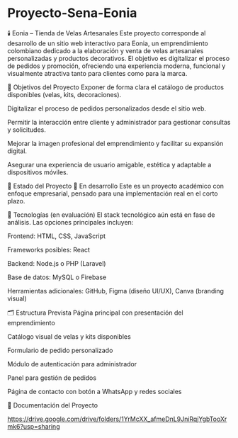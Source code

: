 # Proyecto-Sena-Eonia
🕯️ Eonia – Tienda de Velas Artesanales
Este proyecto corresponde al desarrollo de un sitio web interactivo para Eonia, un emprendimiento colombiano dedicado a la elaboración y venta de velas artesanales personalizadas y productos decorativos. El objetivo es digitalizar el proceso de pedidos y promoción, ofreciendo una experiencia moderna, funcional y visualmente atractiva tanto para clientes como para la marca.

📌 Objetivos del Proyecto
Exponer de forma clara el catálogo de productos disponibles (velas, kits, decoraciones).

Digitalizar el proceso de pedidos personalizados desde el sitio web.

Permitir la interacción entre cliente y administrador para gestionar consultas y solicitudes.

Mejorar la imagen profesional del emprendimiento y facilitar su expansión digital.

Asegurar una experiencia de usuario amigable, estética y adaptable a dispositivos móviles.

🚧 Estado del Proyecto
🚧 En desarrollo
Este es un proyecto académico con enfoque empresarial, pensado para una implementación real en el corto plazo.

🧰 Tecnologías (en evaluación)
El stack tecnológico aún está en fase de análisis. Las opciones principales incluyen:

Frontend: HTML, CSS, JavaScript

Frameworks posibles: React

Backend: Node.js o PHP (Laravel)

Base de datos: MySQL o Firebase

Herramientas adicionales: GitHub, Figma (diseño UI/UX), Canva (branding visual)

🗂️ Estructura Prevista
Página principal con presentación del emprendimiento

Catálogo visual de velas y kits disponibles

Formulario de pedido personalizado

Módulo de autenticación para administrador

Panel para gestión de pedidos

Página de contacto con botón a WhatsApp y redes sociales

📄 Documentación del Proyecto

https://drive.google.com/drive/folders/1YrMcXX_afmeDnL9JniRqjYgbTooXrmk6?usp=sharing
